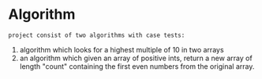 # Algorithm 
    project consist of two algorithms with case tests: 
1. algorithm which looks for a highest multiple of 10 in two arrays
2.  an algorithm which given an array of positive ints, return a new array of length "count" containing the first even numbers from the original array.